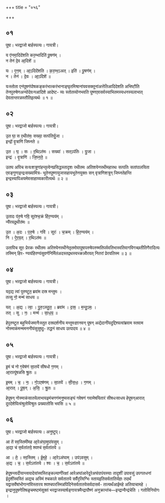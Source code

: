 +++
title = "०५६"

+++


## ०१
पूषा। भरद्वाजो बार्हस्पत्यः। गायत्री।

य ए॑नमा॒दिदे॑शति कर॒म्भादिति॑ पू॒षण॑म् ।  
न तेन॑ दे॒व आ॒दिशे॑ ॥

यः । ए॒न॒म् । आ॒ऽदिदे॑शति । क॒र॒म्भ॒ऽअत् । इति॑ । पू॒षण॑म् ।  
न । तेन॑ । दे॒वः । आ॒ऽदिशे॑ ॥

यःस्तोता एनंपूषणंपोषकङ्करंभात्करंभानाङ्घृतमिश्रानांयवसक्तूनांअत्तेतिआदिदेशति अभिष्टौति तेनपुरुषेणअन्योदेवःनआदिशे आदेष्ट- व्यः स्तोतव्योनभवति पूष्णएवसर्वस्याभितमस्यधनस्यलाभात् देवतान्तरन्नस्तौतिइत्यर्थः ॥ १ ॥

## ०२
पूषा। भरद्वाजो बार्हस्पत्यः। गायत्री।

उ॒त घा॒ स र॒थीत॑मः॒ सख्या॒ सत्प॑तिर्यु॒जा ।  
इन्द्रो॑ वृ॒त्राणि॑ जिघ्नते ॥

उ॒त । घ॒ । सः । र॒थिऽत॑मः । सख्या॑ । सत्ऽप॑तिः । यु॒जा ।  
इन्द्रः॑ । वृ॒त्राणि॑ । जि॒घ्न॒ते॒ ॥

उतघ अपिच सःयःशत्रूणांहन्तृत्वेनप्रसिद्धस्तादृशः रथीतमः अतिशयेनरथीमहारथः सत्पतिः सतांपालयिता एवङ्गुणाइन्द्रःसख्यामित्र- भूतेनपूष्णायुजासहायभूतेनयुक्तः सन् वृत्राणिशत्रून् जिघ्नतेहन्ति इन्द्रस्यापिअयमेवसाहाय्यकारीत्यर्थः ॥ २ ॥

## ०३
पूषा। भरद्वाजो बार्हस्पत्यः। गायत्री।

उ॒तादः प॑रु॒षे गवि॒ सूर॑श्च॒क्रं हि॑र॒ण्यय॑म् ।  
न्यै॑रयद्र॒थीत॑मः ॥

उ॒त । अ॒दः । प॒रु॒षे । गवि॑ । सूरः॑ । च॒क्रम् । हि॒र॒ण्यय॑म् ।  
नि । ऐ॒र॒य॒त् । र॒थिऽत॑मः ॥

उतापिच सूरः प्रेरकः रथीतमः अतिश्येनरथीनेतृतमोवापूषापरुषेपरुष्मतिपर्ववतिभास्वतिवागविगच्छतीतिगैरादित्यः तस्मिन् हिर- ण्ययंहिरण्यंसुवर्णनिर्मितंअदस्तद्रथस्यच्क्रन्न्यैरयत् नितरां प्रेरयतिस्म ॥ ३ ॥

## ०४
पूषा। भरद्वाजो बार्हस्पत्यः। गायत्री।

यद॒द्य त्वा॑ पुरुष्टुत॒ ब्रवा॑म दस्र मन्तुमः ।  
तत्सु नो॒ मन्म॑ साधय ॥

यत् । अ॒द्य । त्वा॒ । पु॒रु॒ऽस्तु॒त॒ । ब्रवा॑म । द॒स्र॒ । म॒न्तु॒ऽमः॒ ।  
तत् । सु । नः॒ । मन्म॑ । सा॒ध॒य॒ ॥

हेपुरुष्टुत बहुभिर्यजमानैःस्तुत दस्रदर्शनीय मन्तुमःज्ञानवन् पूषन् अद्येदानींयदुद्दिश्यत्वांब्रवाम स्तवाम नोस्माकंमन्ममननीयंसुसुष्ठु- तद्धनं साधय उत्पादय ॥ ४ ॥

## ०५
पूषा। भरद्वाजो बार्हस्पत्यः। गायत्री।

इ॒मं च॑ नो ग॒वेष॑णं सा॒तये॑ सीषधो ग॒णम् ।  
आ॒रात्पू॑षन्नसि श्रु॒तः ॥

इ॒मम् । च॒ । नः॒ । गो॒ऽएष॑णम् । सा॒तये॑ । सी॒स॒धः॒ । ग॒णम् ।  
आ॒रात् । पू॒ष॒न् । अ॒सि॒ । श्रु॒तः ॥

हेपूषन् नोस्माकंसातयेलाभायइमंचगणंमनुष्यसङ्घं गवेषणं गवामेषयितारं सीषधःसाधय हेपूषन्आरात् दूरदेशेपित्वंश्रुतोविश्रुतः प्रख्यातोसि भवसि ॥ ५ ॥

## ०६
पूषा। भरद्वाजो बार्हस्पत्यः। अनुष्टुप्।

आ ते॑ स्व॒स्तिमी॑मह आ॒रेअ॑घा॒मुपा॑वसुम् ।  
अ॒द्या च॑ स॒र्वता॑तये॒ श्वश्च॑ स॒र्वता॑तये ॥

आ । ते॒ । स्व॒स्तिम् । ई॒म॒हे॒ । आ॒रेऽअ॑घाम् । उप॑ऽवसुम् ।  
अ॒द्य । च॒ । स॒र्वऽता॑तये । श्वः । च॒ । स॒र्वऽता॑तये ॥

हेपूषन्त्वदीयान्त्वयादेयांस्वस्तिङ्कल्याणींरक्षां आरेअघांआरेदूरेअघंपापंयस्याः तादृशीं उपावसुं उपगतधनां ईदृशींस्वस्तिं अद्यच अस्मिं श्चकाले सर्वतातये सर्वैरृत्विग्भिः स्तायइतिसर्वतातिर्यज्ञः तदर्थं यद्वासर्वेषांभॊगानांविस्तारय श्वश्चपरस्मिन्नपिदिनेसर्वतातयेसर्वदासर्व- तात्यर्थंआईमहे अतियाचामहे । इन्द्रानुपूषणेतिषळृचमष्टमंसूक्तं भरद्वाजस्यार्षङ्गायत्रमैन्द्रापौष्णं अनुक्रान्तंच—इन्द्रान्वैन्द्रंचेति । गतोविनियोगः ।